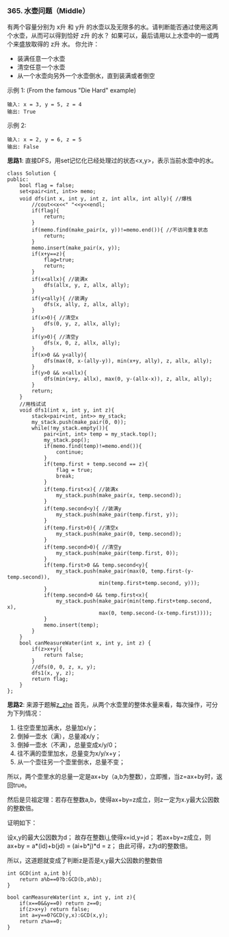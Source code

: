 ### 365. 水壶问题（Middle）

有两个容量分别为 x升 和 y升 的水壶以及无限多的水。请判断能否通过使用这两个水壶，从而可以得到恰好 z升 的水？
如果可以，最后请用以上水壶中的一或两个来盛放取得的 z升 水。
你允许：
* 装满任意一个水壶
* 清空任意一个水壶
* 从一个水壶向另外一个水壶倒水，直到装满或者倒空

示例 1: (From the famous "Die Hard" example)
```
输入: x = 3, y = 5, z = 4
输出: True
```
示例 2:
```
输入: x = 2, y = 6, z = 5
输出: False
```

**思路1**: 直接DFS，用set记忆化已经处理过的状态<x,y>，表示当前水壶中的水。
```
class Solution {
public:
    bool flag = false;
    set<pair<int, int>> memo;
    void dfs(int x, int y, int z, int allx, int ally){ //爆栈
        //cout<<x<<" "<<y<<endl;
        if(flag){
            return;
        }
        if(memo.find(make_pair(x, y))!=memo.end()){ //不访问重复状态
            return;
        }
        memo.insert(make_pair(x, y));
        if(x+y==z){
            flag=true;
            return;
        }
        if(x<allx){ //装满x
            dfs(allx, y, z, allx, ally);
        }
        if(y<ally){ //装满y
            dfs(x, ally, z, allx, ally);
        }
        if(x>0){ //清空x
            dfs(0, y, z, allx, ally);
        }
        if(y>0){ //清空y
            dfs(x, 0, z, allx, ally);
        }
        if(x>0 && y<ally){
            dfs(max(0, x-(ally-y)), min(x+y, ally), z, allx, ally);
        }
        if(y>0 && x<allx){
            dfs(min(x+y, allx), max(0, y-(allx-x)), z, allx, ally);
        }
        return;
    }
    //用栈试试
    void dfs1(int x, int y, int z){
        stack<pair<int, int>> my_stack;
        my_stack.push(make_pair(0, 0));
        while(!my_stack.empty()){
            pair<int, int> temp = my_stack.top();
            my_stack.pop();
            if(memo.find(temp)!=memo.end()){
                continue;
            }
            if(temp.first + temp.second == z){
                flag = true;
                break;
            }
            if(temp.first<x){ //装满x
                my_stack.push(make_pair(x, temp.second));
            }
            if(temp.second<y){ //装满y
                my_stack.push(make_pair(temp.first, y));
            }
            if(temp.first>0){ //清空x
                my_stack.push(make_pair(0, temp.second));
            }
            if(temp.second>0){ //清空y
                my_stack.push(make_pair(temp.first, 0));
            }
            if(temp.first>0 && temp.second<y){
                my_stack.push(make_pair(max(0, temp.first-(y-temp.second)), 
                              min(temp.first+temp.second, y)));
            }
            if(temp.second>0 && temp.first<x){
                my_stack.push(make_pair(min(temp.first+temp.second, x), 
                              max(0, temp.second-(x-temp.first))));
            }
            memo.insert(temp);
        }
    }
    bool canMeasureWater(int x, int y, int z) {
        if(z>x+y){
            return false;
        }
        //dfs(0, 0, z, x, y);
        dfs1(x, y, z);
        return flag;
    }
};
```

**思路2**: 
来源于题解[z_zhe](https://leetcode-cn.com/problems/water-and-jug-problem/solution/cyu-yan-shu-xue-jie-fa-tai-xiu-liao-dai-ma-jian-ji/)
首先，从两个水壶里的整体水量来看，每次操作，可分为下列情况：
1. 往空壶里加满水，总量加x/y；
2. 倒掉一壶水（满），总量减x/y；
3. 倒掉一壶水（不满），总量变成x/y/0；
4. 往不满的壶里加水，总量变为x/y/x+y；
5. 从一个壶往另一个壶里倒水，总量不变；

所以，两个壶里水的总量一定是ax+by（a,b为整数），立即推，当z=ax+by时，返回true。

然后是贝祖定理：若存在整数a,b，使得ax+by=z成立，则z一定为x.y最大公因数的整数倍。

证明如下：

设x,y的最大公因数为d；
故存在整数i,j,使得x=id,y=jd；
若ax+by=z成立，则
ax+by = a*(id)+b(jd) = (ai+b*j)*d = z；
由此可得，z为d的整数倍。

所以，这道题就变成了判断z是否是x,y最大公因数的整数倍
```
int GCD(int a,int b){
    return a%b==0?b:GCD(b,a%b);
}

bool canMeasureWater(int x, int y, int z){
    if(x==0&&y==0) return z==0;
    if(z>x+y) return false;
    int a=y==0?GCD(y,x):GCD(x,y);
    return z%a==0;
}
```
